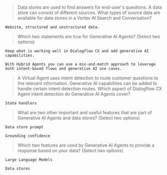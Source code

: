 >Data stores are used to find answers for end-user's questions. A data store can consist of different sources. What types of source data are available for data stores in a Vertex AI Search and Conversation?
```
Website, structured and unstructured data.
```
>Which two statements are true for Generative AI Agents? (Select two options)
```
Keep what is working well in Dialogflow CX and add generative AI capabilities.
```
```
With Hybrid Agents you can use a mix-and-match approach to leverage both intent-based flows and generative AI use cases.
```
>A Virtual Agent uses intent detection to route customer questions to the relevant information. Generative AI capabilities can be added to handle certain intent detection routes. Which aspect of Dialogflow CX Agent intent detection do Generative AI Agents cover?
```
State handlers
```
>What are two other important and useful features that are part of Generative AI Agents and data stores? (Select two options)
```
Data store prompt
```
```
Grounding confidence
```
>Which two features are used by Generative AI Agents to provide a response based on your data? (Select two options)
```
Large Language Models
```
```
Data stores
```